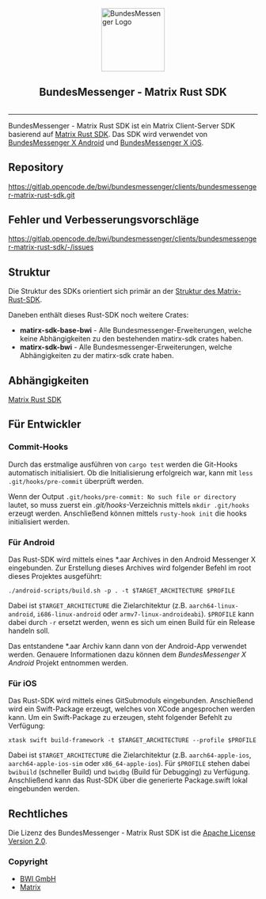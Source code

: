 <div style="display: flex; align-items: center; justify-content: center; flex-direction: column;">
  <img src="https://gitlab.opencode.de/bwi/bundesmessenger/info/-/raw/main/images/logo.png?inline=false" alt="BundesMessenger Logo" width="128" height="128">
  <h2>BundesMessenger - Matrix Rust SDK</h2>
</div>

----

BundesMessenger - Matrix Rust SDK ist ein Matrix Client-Server SDK basierend
auf [Matrix Rust SDK](https://github.com/matrix-org/matrix-rust-sdk).
Das SDK wird verwendet
von [BundesMessenger X Android](https://gitlab.opencode.de/bwi/bundesmessenger/clients/bundesmessenger-x-android.git)
und [BundesMessenger X iOS](https://gitlab.opencode.de/bwi/bundesmessenger/clients/bundesmessenger-x-ios.git).

## Repository

https://gitlab.opencode.de/bwi/bundesmessenger/clients/bundesmessenger-matrix-rust-sdk.git

## Fehler und Verbesserungsvorschläge

https://gitlab.opencode.de/bwi/bundesmessenger/clients/bundesmessenger-matrix-rust-sdk/-/issues

## Struktur

Die Struktur des SDKs orientiert sich primär an
der [Struktur des Matrix-Rust-SDK](https://github.com/matrix-org/matrix-rust-sdk?tab=readme-ov-file#project-structure).

Daneben enthält dieses Rust-SDK noch weitere Crates:

* **matirx-sdk-base-bwi** - Alle Bundesmessenger-Erweiterungen, welche keine Abhängigkeiten zu den bestehenden
  matirx-sdk crates haben.
* **matirx-sdk-bwi** - Alle Bundesmessenger-Erweiterungen, welche Abhängigkeiten zu der matirx-sdk crate haben.

## Abhängigkeiten


[Matrix Rust SDK](https://github.com/matrix-org/matrix-rust-sdk)

## Für Entwickler

### Commit-Hooks

Durch das erstmalige ausführen von `cargo test` werden die Git-Hooks automatisch initialisiert.
Ob die Initialisierung erfolgreich war, kann mit `less .git/hooks/pre-commit` überprüft werden.

Wenn der Output `.git/hooks/pre-commit: No such file or directory` lautet, so muss zuerst ein _.git/hooks_-Verzeichnis
mittels `mkdir .git/hooks` erzeugt werden.
Anschließend können mittels `rusty-hook init` die hooks initialisiert werden.

### Für Android

Das Rust-SDK wird mittels eines *.aar Archives in den Android Messenger X eingebunden.
Zur Erstellung dieses Archives wird folgender Befehl im root dieses Projektes ausgeführt:

```./android-scripts/build.sh -p . -t $TARGET_ARCHITECTURE $PROFILE```

Dabei ist `$TARGET_ARCHITECTURE` die Zielarchitektur (z.B. `aarch64-linux-android`, `i686-linux-android` oder
`armv7-linux-androideabi`).
`$PROFILE` kann dabei durch `-r` ersetzt werden, wenn es sich um einen Build für ein Release handeln soll.

Das entstandene *.aar Archiv kann dann von der Android-App verwendet werden.
Genauere Informationen dazu können dem _BundesMessenger X Android_ Projekt entnommen werden.

### Für iOS

Das Rust-SDK wird mittels eines GitSubmoduls eingebunden.
Anschießend wird ein Swift-Package erzeugt, welches von XCode angesprochen werden kann.
Um ein Swift-Package zu erzeugen, steht folgender Befehlt zu Verfügung:

```xtask swift build-framework -t $TARGET_ARCHITECTURE --profile $PROFILE```

Dabei ist `$TARGET_ARCHITECTURE` die Zielarchitektur (z.B. `aarch64-apple-ios`, `aarch64-apple-ios-sim` oder
`x86_64-apple-ios`).
Für `$PROFILE` stehen dabei `bwibuild` (schneller Build) und `bwidbg` (Build für Debugging) zu Verfügung.
Anschließend kann das Rust-SDK über die generierte Package.swift lokal eingebunden werden.

## Rechtliches

Die Lizenz des BundesMessenger - Matrix Rust SDK ist die [Apache License Version 2.0](./LICENSE).

### Copyright

- [BWI GmbH](https://messenger.bwi.de/copyright)
- [Matrix](https://matrix.org/)
